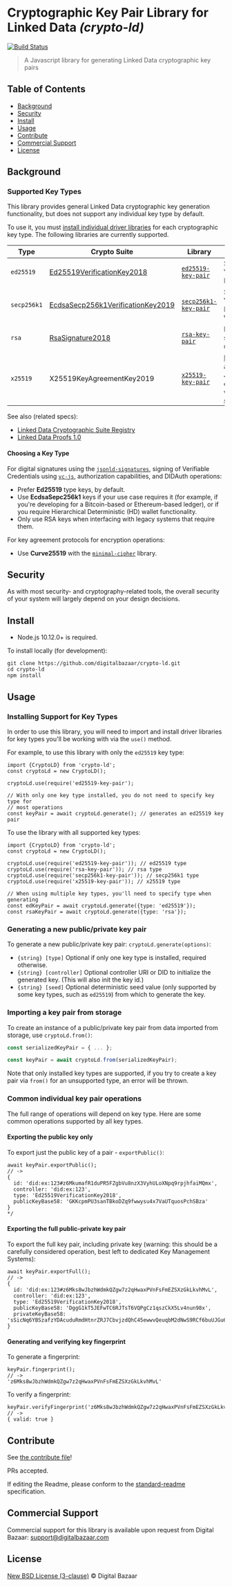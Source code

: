 # Cryptographic Key Pair Library for Linked Data _(crypto-ld)_

[![Build Status](https://travis-ci.org/digitalbazaar/crypto-ld.png?branch=master)](https://travis-ci.org/digitalbazaar/crypto-ld)

> A Javascript library for generating Linked Data cryptographic key pairs

## Table of Contents

- [Background](#background)
- [Security](#security)
- [Install](#install)
- [Usage](#usage)
- [Contribute](#contribute)
- [Commercial Support](#commercial-support)
- [License](#license)

## Background

### Supported Key Types

This library provides general Linked Data cryptographic key generation 
functionality, but does not support any individual key type by default.

To use it, you must [install individual driver libraries](#usage) for each 
cryptographic key type. The following libraries are currently supported.

| Type        | Crypto Suite | Library | Usage |
|-------------|--------------|---------|-------|
| `ed25519`   | [Ed25519VerificationKey2018](https://w3c-ccg.github.io/ld-cryptosuite-registry/#ed25519) | [`ed25519-key-pair`](https://github.com/digitalbazaar/ed25519-key-pair) | Signatures, VCs, zCaps, DIDAuth |
| `secp256k1` | [EcdsaSecp256k1VerificationKey2019](https://w3c-ccg.github.io/ld-cryptosuite-registry/#secp256k1) | [`secp256k1-key-pair`](https://github.com/digitalbazaar/secp256k1-key-pair/) | Signatures, VCs, zCaps, DIDAuth, HD Wallets |
| `rsa`       | [RsaSignature2018](https://w3c-ccg.github.io/ld-cryptosuite-registry/#rsasignature2018) | [`rsa-key-pair`](https://github.com/digitalbazaar/rsa-key-pair) | Legacy/interop signatures and use cases |
| `x25519`    | X25519KeyAgreementKey2019 | [`x25519-key-pair`](https://github.com/digitalbazaar/x25519-key-pair) | [ECDH](https://en.wikipedia.org/wiki/Elliptic-curve_Diffie%E2%80%93Hellman) key agreement, JWE/CWE encryption with [`minimal-cipher`](https://github.com/digitalbazaar/minimal-cipher) |  

See also (related specs):

* [Linked Data Cryptographic Suite Registry](https://w3c-ccg.github.io/ld-cryptosuite-registry/)
* [Linked Data Proofs 1.0](https://w3c-dvcg.github.io/ld-proofs/)

#### Choosing a Key Type

For digital signatures using the 
[`jsonld-signatures`](https://github.com/digitalbazaar/jsonld-signatures), 
signing of Verifiable Credentials using [`vc-js`](https://github.com/digitalbazaar/vc-js),
authorization capabilities, and DIDAuth operations:

* Prefer **Ed25519** type keys, by default.
* Use **EcdsaSepc256k1** keys if your use case requires it (for example, if 
  you're developing for a Bitcoin-based or Ethereum-based ledger), or if you
  require Hierarchical Deterministic (HD) wallet functionality. 
* Only use RSA keys when interfacing with legacy systems that require them.
  
For key agreement protocols for encryption operations:

* Use **Curve25519** with the [`minimal-cipher`](https://github.com/digitalbazaar/minimal-cipher)
  library.

## Security

As with most security- and cryptography-related tools, the overall security of
your system will largely depend on your design decisions.

## Install

- Node.js 10.12.0+ is required.

To install locally (for development):

```
git clone https://github.com/digitalbazaar/crypto-ld.git
cd crypto-ld
npm install
```

## Usage

### Installing Support for Key Types

In order to use this library, you will need to import and install driver
libraries for key types you'll be working with via the `use()` method.

For example, to use this library with only the `ed25519` key type:

```
import {CryptoLD} from 'crypto-ld';
const cryptoLd = new CryptoLD();

cryptoLd.use(require('ed25519-key-pair');

// With only one key type installed, you do not need to specify key type for
// most operations
const keyPair = await cryptoLd.generate(); // generates an ed25519 key pair
```

To use the library with all supported key types:

```
import {CryptoLD} from 'crypto-ld';
const cryptoLd = new CryptoLD();

cryptoLd.use(require('ed25519-key-pair')); // ed25519 type
cryptoLd.use(require('rsa-key-pair')); // rsa type
cryptoLd.use(require('secp256k1-key-pair')); // secp256k1 type
cryptoLd.use(require('x25519-key-pair')); // x25519 type

// When using multiple key types, you'll need to specify type when generating
const edKeyPair = await cryptoLd.generate({type: 'ed25519'});
const rsaKeyPair = await cryptoLd.generate({type: 'rsa'});
```

### Generating a new public/private key pair

To generate a new public/private key pair: `cryptoLd.generate(options)`:

* `{string} [type]` Optional if only one key type is installed, required otherwise. 
* `{string} [controller]` Optional controller URI or DID to initialize the
  generated key. (This will also init the key id.) 
* `{string} [seed]` Optional deterministic seed value (only supported by some
  key types, such as `ed25519`) from which to generate the key.

### Importing a key pair from storage

To create an instance of a public/private key pair from data imported from
storage, use `cryptoLd.from()`:

```js
const serializedKeyPair = { ... };

const keyPair = await cryptoLd.from(serializedKeyPair);
```

Note that only installed key types are supported, if you try to create a
key pair via `from()` for an unsupported type, an error will be thrown.

### Common individual key pair operations

The full range of operations will depend on key type. Here are some common
operations supported by all key types.

#### Exporting the public key only

To export just the public key of a pair - `exportPublic()`:

```
await keyPair.exportPublic();
// ->
{ 
  id: 'did:ex:123#z6MkumafR1duPR5FZgbVu8nzX3VyhULoXNpq9rpjhfaiMQmx',
  controller: 'did:ex:123',
  type: 'Ed25519VerificationKey2018',
  publicKeyBase58: 'GKKcpmPU3sanTBkoDZq9fwwysu4x7VaUTquosPchSBza'
}
*/
```

#### Exporting the full public-private key pair

To export the full key pair, including private key (warning: this should be a
carefully considered operation, best left to dedicated Key Management Systems):

```
await keyPair.exportFull();
// ->
{
  id: 'did:ex:123#z6Mks8wJbzhWdmkQZgw7z2qHwaxPVnFsFmEZSXzGkLkvhMvL',
  controller: 'did:ex:123',
  type: 'Ed25519VerificationKey2018',
  publicKeyBase58: 'DggG1kT5JEFwTC6RJTsT6VQPgCz1qszCkX5Lv4nun98x',
  privateKeyBase58: 'sSicNq6YBSzafzYDAcuduRmdHtnrZRJ7CbvjzdQhC45ewwvQeuqbM2dNwS9RCf6buUJGu6N3rBy6oLSpMwha8tc'
}
```

#### Generating and verifying key fingerprint

To generate a fingerprint:

```
keyPair.fingerprint();
// ->
'z6Mks8wJbzhWdmkQZgw7z2qHwaxPVnFsFmEZSXzGkLkvhMvL'
```

To verify a fingerprint:

```
keyPair.verifyFingerprint('z6Mks8wJbzhWdmkQZgw7z2qHwaxPVnFsFmEZSXzGkLkvhMvL');
// ->
{ valid: true }
```

## Contribute

See [the contribute file](https://github.com/digitalbazaar/bedrock/blob/master/CONTRIBUTING.md)!

PRs accepted.

If editing the Readme, please conform to the
[standard-readme](https://github.com/RichardLitt/standard-readme) specification.

## Commercial Support

Commercial support for this library is available upon request from
Digital Bazaar: support@digitalbazaar.com

## License

[New BSD License (3-clause)](LICENSE) © Digital Bazaar
